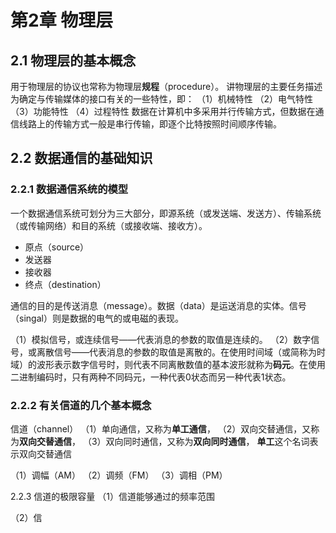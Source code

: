 # 第2章 物理层 #

## 2.1 物理层的基本概念 ##
用于物理层的协议也常称为物理层**规程**（procedure）。
讲物理层的主要任务描述为确定与传输媒体的接口有关的一些特性，即：
（1）机械特性
（2）电气特性
（3）功能特性
（4）过程特性
数据在计算机中多采用并行传输方式，但数据在通信线路上的传输方式一般是串行传输，即逐个比特按照时间顺序传输。

## 2.2 数据通信的基础知识 ##

### 2.2.1 数据通信系统的模型 ###
一个数据通信系统可划分为三大部分，即源系统（或发送端、发送方）、传输系统（或传输网络）和目的系统（或接收端、接收方）。

* 原点（source）
* 发送器
* 接收器
* 终点（destination）

通信的目的是传送消息（message）。数据（data）是运送消息的实体。信号（singal）则是数据的电气的或电磁的表现。

（1）模拟信号，或连续信号——代表消息的参数的取值是连续的。
（2）数字信号，或离散信号——代表消息的参数的取值是离散的。在使用时间域（或简称为时域）的波形表示数字信号时，则代表不同离散数值的基本波形就称为**码元**。在使用二进制编码时，只有两种不同码元，一种代表0状态而另一种代表1状态。
### 2.2.2 有关信道的几个基本概念 ###
信道（channel）
（1）单向通信，又称为**单工通信**，
（2）双向交替通信，又称为**双向交替通信**，
（3）双向同时通信，又称为**双向同时通信**，
**单工**这个名词表示双向交替通信

（1）调幅（AM）
（2）调频（FM）
（3）调相（PM）

2.2.3 信道的极限容量
（1）信道能够通过的频率范围

（2）信